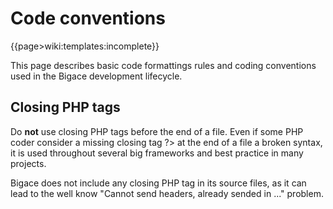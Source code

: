 # Code conventions

{{page>wiki:templates:incomplete}}

This page describes basic code formattings rules and coding conventions used in the  Bigace development lifecycle.

## Closing PHP tags

Do **not** use closing PHP tags before the end of a file. Even if some PHP coder consider a missing closing tag ?> at the end of a file a broken syntax, it is used throughout several big frameworks and best practice in many projects. 

Bigace does not include any closing PHP tag in its source files, as it can lead to the well know "Cannot send headers, already sended in ..." problem.
